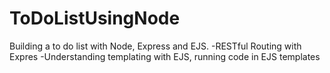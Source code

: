 # ToDoListUsingNode
Building a to do list with Node, Express and EJS.
-RESTful Routing with Expres
-Understanding templating with EJS, running code in EJS templates
